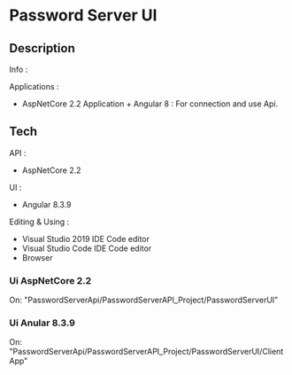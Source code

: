 # Password Server UI

## Description
Info :


Applications :
- AspNetCore 2.2 Application + Angular 8 :  For connection and use Api.


## Tech
API  :
-	 AspNetCore 2.2

UI :
-	 Angular 8.3.9 

Editing & Using :
-	Visual Studio 2019 IDE Code editor
-	Visual Studio Code IDE Code editor
-	 Browser

### Ui AspNetCore 2.2
On: "PasswordServerApi/PasswordServerAPI_Project/PasswordServerUI"
### Ui Anular 8.3.9
On: "PasswordServerApi/PasswordServerAPI_Project/PasswordServerUI/ClientApp"
